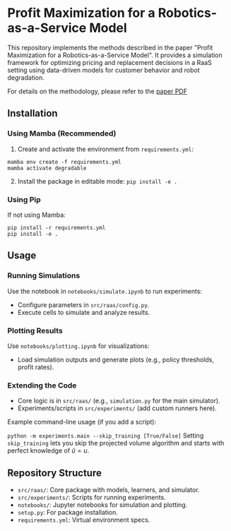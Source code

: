# Profit Maximization for a Robotics-as-a-Service Model

This repository implements the methods described in the paper "Profit Maximization for a Robotics-as-a-Service Model". It provides a simulation framework for optimizing pricing and replacement decisions in a RaaS setting using data-driven models for customer behavior and robot degradation.

For details on the methodology, please refer to the [paper PDF](profit_maximization_for_a_raas_model.pdf)

## Installation

### Using Mamba (Recommended)
1. Create and activate the environment from `requirements.yml`:
```
mamba env create -f requirements.yml
mamba activate degradable
```
2. Install the package in editable mode:
`pip install -e .`

### Using Pip
If not using Mamba:
```
pip install -r requirements.yml
pip install -e .
```

## Usage

### Running Simulations
Use the notebook in `notebooks/simulate.ipynb` to run experiments:
- Configure parameters in `src/raas/config.py`.
- Execute cells to simulate and analyze results.

### Plotting Results
Use `notebooks/plotting.ipynb` for visualizations:
- Load simulation outputs and generate plots (e.g., policy thresholds, profit rates).

### Extending the Code
- Core logic is in `src/raas/` (e.g., `simulation.py` for the main simulator).
- Experiments/scripts in `src/experiments/` (add custom runners here).

Example command-line usage (if you add a script):

`python -m experiments.main --skip_training [True/False]`
Setting `skip_training` lets you skip the projected volume algorithm and starts with perfect knowledge of $\hat u = u$.

## Repository Structure
- `src/raas/`: Core package with models, learners, and simulator.
- `src/experiments/`: Scripts for running experiments.
- `notebooks/`: Jupyter notebooks for simulation and plotting.
- `setup.py`: For package installation.
- `requirements.yml`: Virtual environment specs.
